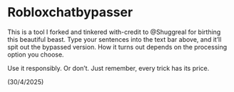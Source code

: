 # Robloxchatbypasser

This is a tool I forked and tinkered with-credit to @Shuggreal for birthing this beautiful beast.
Type your sentences into the text bar above, and it’ll spit out the bypassed version. How it turns out depends on the processing option you choose.

Use it responsibly. Or don’t. Just remember, every trick has its price.

(30/4/2025)

